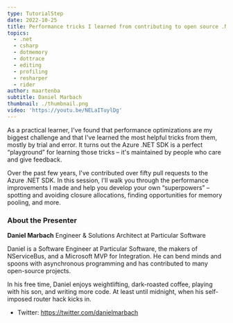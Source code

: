 ```yaml
---
type: TutorialStep
date: 2022-10-25
title: Performance tricks I learned from contributing to open source .NET packages
topics:
  - .net
  - csharp
  - dotmemory
  - dottrace
  - editing
  - profiling
  - resharper
  - rider
author: maartenba
subtitle: Daniel Marbach
thumbnail: ./thumbnail.png
video: 'https://youtu.be/NELaITuylDg'
---
```


As a practical learner, I've found that performance optimizations are my biggest challenge and that I've learned the most helpful tricks from them, mostly by trial and error. It turns out the Azure .NET SDK is a perfect “playground” for learning those tricks – it's maintained by people who care and give feedback.

Over the past few years, I've contributed over fifty pull requests to the Azure .NET SDK. In this session, I'll walk you through the performance improvements I made and help you develop your own “superpowers” – spotting and avoiding closure allocations, finding opportunities for memory pooling, and more.

### About the Presenter

**Daniel Marbach** Engineer & Solutions Architect at Particular Software

Daniel is a Software Engineer at Particular Software, the makers of NServiceBus, and a Microsoft MVP for Integration. He can bend minds and spoons with asynchronous programming and has contributed to many open-source projects.

In his free time, Daniel enjoys weightlifting, dark-roasted coffee, playing with his son, and writing more code. At least until midnight, when his self-imposed router hack kicks in.

* Twitter: https://twitter.com/danielmarbach
